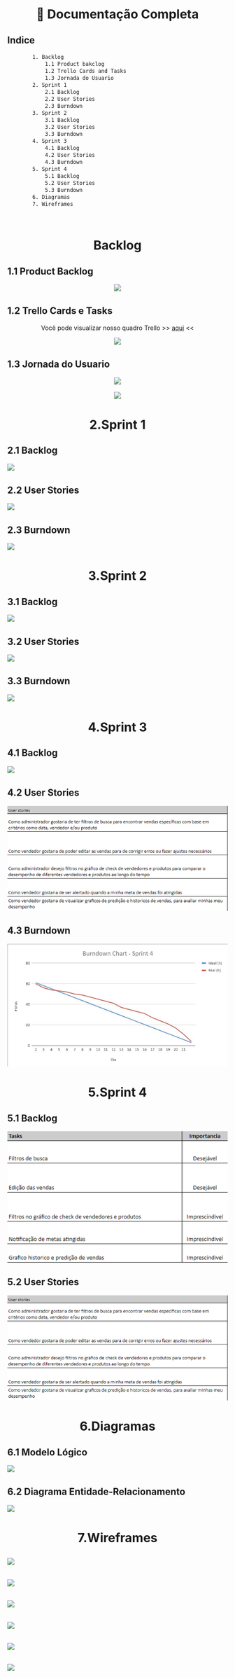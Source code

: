 <h1 align="center">📂 Documentação Completa</h1>
    <h2 align="left">Indice</h1>

            1. Backlog
                1.1 Product bakclog
                1.2 Trello Cards and Tasks
                1.3 Jornada do Usuario 
            2. Sprint 1
                2.1 Backlog
                2.2 User Stories
                2.3 Burndown
            3. Sprint 2
                3.1 Backlog
                3.2 User Stories
                3.3 Burndown
            4. Sprint 3
                4.1 Backlog
                4.2 User Stories
                4.3 Burndown
            5. Sprint 4
                5.1 Backlog
                5.2 User Stories
                5.3 Burndown
            6. Diagramas
            7. Wireframes

<br>
<h1 align="center">Backlog </h1>
    <h2 align="left">1.1 Product Backlog</h2>
    <p align="center"><img src="Backlog/product-backlog.png"></p>
    <h2 align="left">1.2 Trello Cards e Tasks</h2>
    <p align="center">Você pode visualizar nosso quadro Trello >> <a href="https://trello.com/b/JinZ6ETv/thunder">aqui</a> <<
    <p align="center"><img src="Assets/trello-print.png"></p>
    <h2 align="left">1.3 Jornada do Usuario</h1>
    <p align="center"><img src="Backlog/jornada-usuario-1.png"></p>
    <p align="center"><img src="Backlog/jornada-usuario-2.png"></p>

<h1 align="center">2.Sprint 1</h1>
    <h2 align="left">2.1 Backlog</h2>
        <p align="left"><img src="Backlog/sprint1-backlog.png"></p>
    <h2 align="left">2.2 User Stories</h2>
        <p align="left"><img src="Backlog/sprint1-userstories.png"></p>
    <h2 align="left">2.3 Burndown</h2>
        <p align="left"><img src="Backlog/burndown-1.png"></p>

<h1 align="center">3.Sprint 2</h1>
        <h2 align="left">3.1 Backlog</h2>
        <p align="left"><img src="Backlog/sprint2-backlog.png"></p>
    <h2 align="left">3.2 User Stories</h2>
        <p align="left"><img src="Backlog/sprint2-userstories.png"></p>
    <h2 align="left">3.3 Burndown</h2>
        <p align="left"><img src="Backlog/burndown-2.png"></p>


<h1 align="center">4.Sprint 3</h1>
        <h2 align="left">4.1 Backlog</h2>
        <p align="left"><img src="Backlog/sprint3-backlog.png"></p>
    <h2 align="left">4.2 User Stories</h2>
        <p align="left"><img src="Backlog/user-stories-3.png"></p>
    <h2 align="left">4.3 Burndown</h2>
        <p align="left"><img src="doc/Burndown/Burndown4.jpeg"></p>


<h1 align="center">5.Sprint 4</h1>
        <h2 align="left">5.1 Backlog</h2>
        <p align="left"><img src="Backlog/sprint4-backlog.png"></p>
    <h2 align="left">5.2 User Stories</h2>
        <p align="left"><img src="Backlog/user-stories-4.png"></p>


<h1 align="center">6.Diagramas</h1>
    <h2 align="left">6.1 Modelo Lógico</h2>
        <p align="left"><img src="Diagramas/Modelo_Logico.png"></p>
    <h2 align="left">6.2 Diagrama Entidade-Relacionamento</h2>
        <p align="left"><img src="Diagramas/Diagrama_Entidade_Relacionamento.png"></p>

<h1 align="center">7.Wireframes</h1>
    <h2 align="left"></h2>
        <p align="left"><img src="Wireframes/TELA 1.jpg"></p>
    <h2 align="left"></h2>
        <p align="left"><img src="Wireframes/TELA 2.jpg"></p>
            <h2 align="left"></h2>
        <p align="left"><img src="Wireframes/TELA 3.jpg"></p>
    <h2 align="left"></h2>
        <p align="left"><img src="Wireframes/TELA 4.jpg"></p>
            <h2 align="left"></h2>
        <p align="left"><img src="Wireframes/TELA 5.jpg"></p>
    <h2 align="left"></h2>
        <p align="left"><img src="Wireframes/TELA Login.2.jpg"></p>
